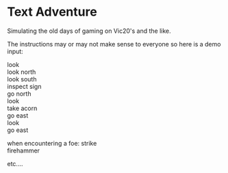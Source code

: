 Text Adventure
=================

Simulating the old days of gaming on Vic20's and the like.

The instructions may or may not make sense to everyone so here is a demo input:<br/>

look<br/>
look north<br/>
look south<br/>
inspect sign<br/>
go north<br/>
look<br/>
take acorn<br/>
go east<br/>
look<br/>
go east<br/>

when encountering a foe:
strike<br/>
firehammer<br/>

etc....
